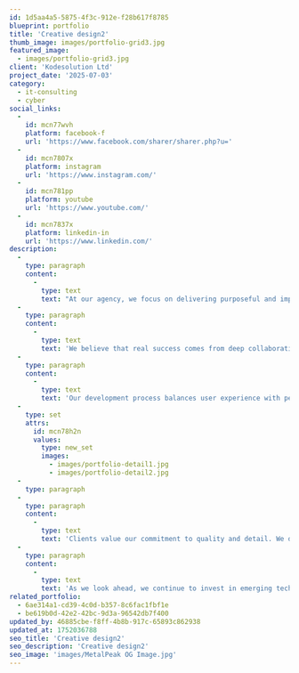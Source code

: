 ```yaml
---
id: 1d5aa4a5-5875-4f3c-912e-f28b617f8785
blueprint: portfolio
title: 'Creative design2'
thumb_image: images/portfolio-grid3.jpg
featured_image:
  - images/portfolio-grid3.jpg
client: 'Kodesolution Ltd'
project_date: '2025-07-03'
category:
  - it-consulting
  - cyber
social_links:
  -
    id: mcn77wvh
    platform: facebook-f
    url: 'https://www.facebook.com/sharer/sharer.php?u='
  -
    id: mcn7807x
    platform: instagram
    url: 'https://www.instagram.com/'
  -
    id: mcn781pp
    platform: youtube
    url: 'https://www.youtube.com/'
  -
    id: mcn7837x
    platform: linkedin-in
    url: 'https://www.linkedin.com/'
description:
  -
    type: paragraph
    content:
      -
        type: text
        text: "At our agency, we focus on delivering purposeful and impactful solutions that align with each client's unique goals. From initial strategy to final execution, every step is crafted with precision and innovation in mind. Our team thrives on challenges that demand creativity, technical skill, and strategic insight."
  -
    type: paragraph
    content:
      -
        type: text
        text: 'We believe that real success comes from deep collaboration and a clear understanding of the problem space. Through every project, we emphasize communication, agile workflows, and transparent delivery practices. Whether launching a new product or optimizing a system, our goal remains the same transform complexity into clarity and measurable results.'
  -
    type: paragraph
    content:
      -
        type: text
        text: 'Our development process balances user experience with performance. We start by identifying key outcomes, then map out the roadmap through research, wireframing, prototyping, and continuous feedback loops. The result is digital experiences that are not only visually striking but also intuitive and functional.'
  -
    type: set
    attrs:
      id: mcn78h2n
      values:
        type: new_set
        images:
          - images/portfolio-detail1.jpg
          - images/portfolio-detail2.jpg
  -
    type: paragraph
  -
    type: paragraph
    content:
      -
        type: text
        text: 'Clients value our commitment to quality and detail. We don’t just build to deliver—we build to solve. Each project reflects a blend of creativity and strategic thinking, helping brands stand out in competitive markets.'
  -
    type: paragraph
    content:
      -
        type: text
        text: 'As we look ahead, we continue to invest in emerging technologies, keeping pace with the ever-evolving digital landscape. From web development to digital transformation and brand storytelling, our portfolio represents not just what we’ve built but the impact we’ve made.'
related_portfolio:
  - 6ae314a1-cd39-4c0d-b357-8c6fac1fbf1e
  - be619b0d-42e2-42bc-9d3a-96542db7f400
updated_by: 46885cbe-f8ff-4b8b-917c-65893c862938
updated_at: 1752036788
seo_title: 'Creative design2'
seo_description: 'Creative design2'
seo_image: 'images/MetalPeak OG Image.jpg'
---
```

